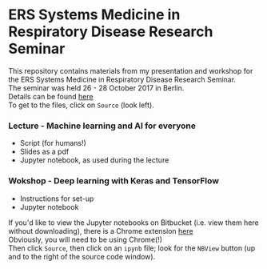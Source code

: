 # ERS Systems Medicine in Respiratory Disease Research Seminar
This repository contains materials from my presentation and workshop for the ERS Systems Medicine in Respiratory Disease Research Seminar.  
The seminar was held 26 - 28 October 2017 in Berlin.  
Details can be found [here](https://www.ersnet.org/research/research-seminars/systems-medicine-in-respiratory-disease)  
To get to the files, click on `Source` (look left).  
  
### Lecture - Machine learning and AI for everyone

* Script (for humans!)  
* Slides as a pdf  
* Jupyter notebook, as used during the lecture  
  
### Wokshop - Deep learning with Keras and TensorFlow

* Instructions for set-up  
* Jupyter notebook

If you'd like to view the Jupyter notebooks on Bitbucket (i.e. view them here without downloading), there is a Chrome extension [here](https://chrome.google.com/webstore/detail/bitbucket-nbviewer-button/pmffdaflalienoekibbmcblmabgkcoac)  
Obviously, you will need to be using Chrome(!)  
Then click `Source`, then click on an `ipynb` file; look for the `NBView` button (up and to the right of the source code window).  
